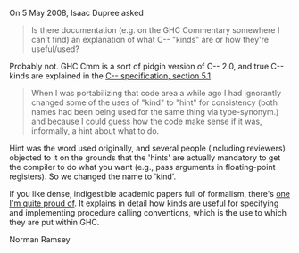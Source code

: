 
On 5 May 2008, Isaac Dupree asked


>
>
> Is there documentation (e.g. on the GHC Commentary somewhere I can't
> find) an explanation of what C-- "kinds" are or how they're useful/used? 
>
>


Probably not.  GHC Cmm is a sort of pidgin version of C-- 2.0, and
true C-- kinds are explained in the [
C-- specification, section 5.1](http://www.cminusminus.org/code.html).


>
>
> When I was portabilizing that code area a while ago I had ignorantly 
> changed some of the uses of "kind" to "hint" for consistency (both names 
> had been being used for the same thing via type-synonym.) and because I 
> could guess how the code make sense if it was, informally, a hint about 
> what to do.
>
>


Hint was the word used originally, and several people (including
reviewers) objected to it on the grounds that the 'hints' are actually
mandatory to get the compiler to do what you want (e.g., pass
arguments in floating-point registers).  So we changed the name to
'kind'.



If you like dense, indigestible academic papers full of formalism,
there's [
one I'm quite proud of](http://www.cs.tufts.edu/~nr/pubs/staged-abstract.html).
It explains in detail how kinds are useful for specifying and
implementing procedure calling conventions, which is the use to which
they are put within GHC. 



Norman Ramsey


